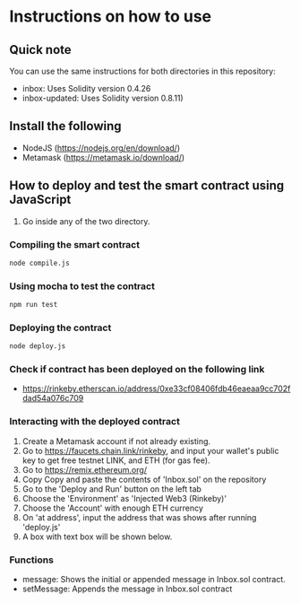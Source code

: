 # Instructions on how to use

## Quick note
You can use the same instructions for both directories in this repository:
- inbox: Uses Solidity version 0.4.26
- inbox-updated: Uses Solidity version 0.8.11)

## Install the following
- NodeJS (https://nodejs.org/en/download/)
- Metamask (https://metamask.io/download/)

## How to deploy and test the smart contract using JavaScript

1. Go inside any of the two directory.

### Compiling the smart contract
```bash
node compile.js
```

### Using mocha to test the contract
```bash
npm run test
```

### Deploying the contract
```bash
node deploy.js
```

### Check if contract has been deployed on the following link
- https://rinkeby.etherscan.io/address/0xe33cf08406fdb46eaeaa9cc702fdad54a076c709

### Interacting with the deployed contract
1. Create a Metamask account if not already existing.
2. Go to https://faucets.chain.link/rinkeby, and input your wallet's public key to get free testnet LINK, and ETH (for gas fee).
3. Go to https://remix.ethereum.org/
4. Copy Copy and paste the contents of 'Inbox.sol' on the repository
5. Go to the 'Deploy and Run' button on the left tab
6. Choose the 'Environment' as 'Injected Web3 (Rinkeby)'
7. Choose the 'Account' with enough ETH currency
8. On 'at address', input the address that was shows after running 'deploy.js'
9. A box with text box will be shown below.

### Functions
- message: Shows the initial or appended message in Inbox.sol contract.
- setMessage: Appends the message in Inbox.sol contract